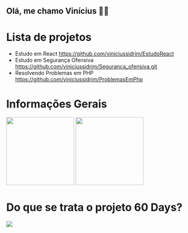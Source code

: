 ## Olá, me chamo Vinícius 👨‍💻

<h1>Lista de projetos</h1>

* Estudo em React <https://github.com/viniciussidrim/EstudoReact>
* Estudo em Segurança Ofensiva <https://github.com/viniciussidrim/Seguranca_ofensiva.git>
* Resolvendo Problemas em PHP <https://github.com/viniciussidrim/ProblemasEmPhp>

<h1>Informações Gerais</h1>
<div>
  <img height="180em" src="https://github-readme-stats.vercel.app/api?username=viniciussidrim&show_icons=true&theme=tokyonight"/>
  <img height="180em" src="https://github-readme-stats.vercel.app/api/top-langs/?username=viniciussidrim&layout=compact&langs_count=7&theme=dracula"/>
</div>

<h1>Do que se trata o projeto 60 Days?</h1>
<div>
  <img src="https://github-readme-stats.vercel.app/api/pin/?username=viniciussidrim&repo=Project60days&theme=tokyonight">
</div>
